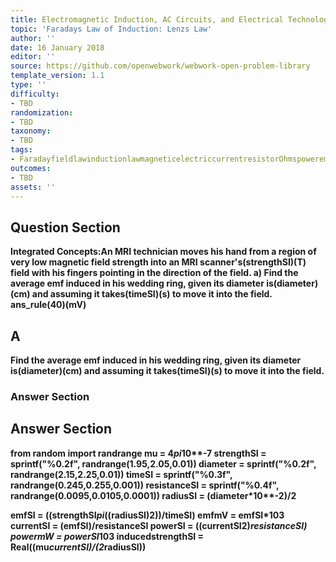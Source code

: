 ```yaml
---
title: Electromagnetic Induction, AC Circuits, and Electrical Technologies
topic: 'Faradays Law of Induction: Lenzs Law'
author: ''
date: 16 January 2018
editor: ''
source: https://github.com/openwebwork/webwork-open-problem-library
template_version: 1.1
type: ''
difficulty:
- TBD
randomization:
- TBD
taxonomy:
- TBD
tags:
- FaradayfieldlawinductionlawmagneticelectriccurrentresistorOhmspoweremf
outcomes:
- TBD
assets: ''
---
```


## Question Section 

<b>
<b>Integrated Concepts:<b>An MRI technician moves his hand from a region of very low magnetic field strength into an MRI scanner's(strengthSI)(T) field with his fingers pointing in the direction of the field. 
a) Find the average emf induced in his wedding ring, given its diameter is(diameter)(cm) and assuming it takes(timeSI)(s) to move it into the field.
ans_rule(40)(mV)

## A
Find the average emf induced in his wedding ring, given its diameter is(diameter)(cm) and assuming it takes(timeSI)(s) to move it into the field.
### Answer Section


## Answer Section

from random import randrange
mu = 4*pi*10**-7
strengthSI = sprintf("%0.2f", randrange(1.95,2.05,0.01))
diameter = sprintf("%0.2f", randrange(2.15,2.25,0.01))
timeSI = sprintf("%0.3f", randrange(0.245,0.255,0.001))
resistanceSI = sprintf("%0.4f", randrange(0.0095,0.0105,0.0001))
radiusSI = (diameter*10**-2)/2

emfSI = ((strengthSI*pi*((radiusSI)**2))/timeSI)
emfmV = emfSI*10**3
currentSI = (emfSI)/resistanceSI
powerSI = ((currentSI**2)*resistanceSI)
powermW = powerSI*10**3
inducedstrengthSI = Real((mu*currentSI)/(2*radiusSI))